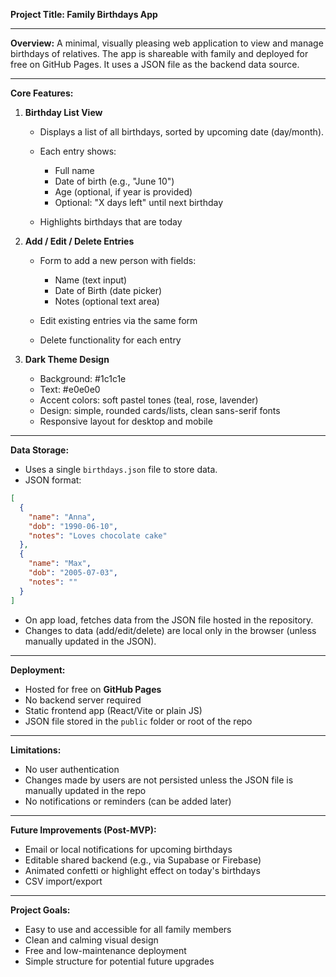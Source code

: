 **Project Title: Family Birthdays App**

---

**Overview:**
A minimal, visually pleasing web application to view and manage birthdays of relatives. The app is shareable with family and deployed for free on GitHub Pages. It uses a JSON file as the backend data source.

---

**Core Features:**

1. **Birthday List View**

   * Displays a list of all birthdays, sorted by upcoming date (day/month).
   * Each entry shows:

     * Full name
     * Date of birth (e.g., "June 10")
     * Age (optional, if year is provided)
     * Optional: "X days left" until next birthday
   * Highlights birthdays that are today

2. **Add / Edit / Delete Entries**

   * Form to add a new person with fields:

     * Name (text input)
     * Date of Birth (date picker)
     * Notes (optional text area)
   * Edit existing entries via the same form
   * Delete functionality for each entry

3. **Dark Theme Design**

   * Background: #1c1c1e
   * Text: #e0e0e0
   * Accent colors: soft pastel tones (teal, rose, lavender)
   * Design: simple, rounded cards/lists, clean sans-serif fonts
   * Responsive layout for desktop and mobile

---

**Data Storage:**

* Uses a single `birthdays.json` file to store data.
* JSON format:

```json
[
  {
    "name": "Anna",
    "dob": "1990-06-10",
    "notes": "Loves chocolate cake"
  },
  {
    "name": "Max",
    "dob": "2005-07-03",
    "notes": ""
  }
]
```

* On app load, fetches data from the JSON file hosted in the repository.
* Changes to data (add/edit/delete) are local only in the browser (unless manually updated in the JSON).

---

**Deployment:**

* Hosted for free on **GitHub Pages**
* No backend server required
* Static frontend app (React/Vite or plain JS)
* JSON file stored in the `public` folder or root of the repo

---

**Limitations:**

* No user authentication
* Changes made by users are not persisted unless the JSON file is manually updated in the repo
* No notifications or reminders (can be added later)

---

**Future Improvements (Post-MVP):**

* Email or local notifications for upcoming birthdays
* Editable shared backend (e.g., via Supabase or Firebase)
* Animated confetti or highlight effect on today's birthdays
* CSV import/export

---

**Project Goals:**

* Easy to use and accessible for all family members
* Clean and calming visual design
* Free and low-maintenance deployment
* Simple structure for potential future upgrades

